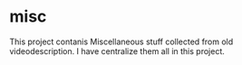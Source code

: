 # misc
This project contanis Miscellaneous stuff collected from old videodescription.
I have centralize them all in this project.

